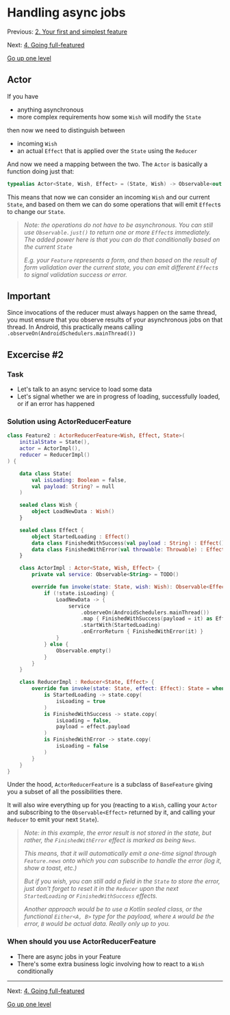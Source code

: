 # Handling async jobs

Previous: [2. Your first and simplest feature](reducerfeature.md)

Next: [4. Going full-featured](fullfeatured.md)

[Go up one level](README.md)

## Actor

If you have
- anything asynchronous
- more complex requirements how some `Wish` will modify the `State`

then now we need to distinguish between
- incoming `Wish`
- an actual `Effect` that is applied over the `State` using the `Reducer`

And now we need a mapping between the two. The `Actor` is basically a function doing just that:

```kotlin
typealias Actor<State, Wish, Effect> = (State, Wish) -> Observable<out Effect>
```

This means that now we can consider an incoming `Wish` and our current `State`, and based on them we can do some operations that will emit `Effect`s to change our `State`.

> _Note: the operations do not have to be asynchronous. You can still use `Observable.just()` to return one or more `Effect`s immediately. The added power here is that you can do that conditionally based on the current `State`_
>
> _E.g. your `Feature` represents a form, and then based on the result of form validation over the current state, you can emit different `Effect`s to signal validation success or error._

## Important ##

Since invocations of the reducer must always happen on the same thread, you must ensure that you observe results of your asynchronous jobs on that thread. In Android, this practically means calling `.observeOn(AndroidSchedulers.mainThread())`

## Excercise #2

### Task
- Let's talk to an async service to load some data
- Let's signal whether we are in progress of loading, successfully loaded, or if an error has happened

### Solution using ActorReducerFeature

```kotlin
class Feature2 : ActorReducerFeature<Wish, Effect, State>(
    initialState = State(),
    actor = ActorImpl(),
    reducer = ReducerImpl()
) {

    data class State(
        val isLoading: Boolean = false,
        val payload: String? = null
    )

    sealed class Wish {
        object LoadNewData : Wish()
    }

    sealed class Effect {
        object StartedLoading : Effect()
        data class FinishedWithSuccess(val payload : String) : Effect()
        data class FinishedWithError(val throwable: Throwable) : Effect(), News
    }

    class ActorImpl : Actor<State, Wish, Effect> {
        private val service: Observable<String> = TODO()

        override fun invoke(state: State, wish: Wish): Observable<Effect> = when (wish) {
            if (!state.isLoading) {
                LoadNewData -> {
                    service
                        .observeOn(AndroidSchedulers.mainThread())
                        .map { FinishedWithSuccess(payload = it) as Effect }
                        .startWith(StartedLoading)
                        .onErrorReturn { FinishedWithError(it) }
                }
            } else {
                Observable.empty()
            }
        }
    }

    class ReducerImpl : Reducer<State, Effect> {
        override fun invoke(state: State, effect: Effect): State = when (effect) {
            is StartedLoading -> state.copy(
                isLoading = true
            )
            is FinishedWithSuccess -> state.copy(
                isLoading = false,
                payload = effect.payload
            )
            is FinishedWithError -> state.copy(
                isLoading = false
            )
        }
    }
}
```

Under the hood, `ActorReducerFeature` is a subclass of `BaseFeature` giving you a subset of all the possibilities there.

It will also wire everything up for you (reacting to a `Wish`, calling your `Actor` and subscribing to the `Observable<Effect>` returned by it, and calling your `Reducer` to emit your next `State`).

> _Note: in this example, the error result is not stored in the state, but rather, the `FinishedWithError` effect is marked as being `News`._
>
>_This means, that it will automatically emit a one-time signal through `Feature.news` onto which you can subscribe to handle the error (log it, show a toast, etc.)_
>
>_But if you wish, you can still add a field in the `State` to store the error, just don't forget to reset it in the `Reducer` upon the next `StartedLoading` or `FinishedWithSuccess` effects._
>
>_Another approach would be to use a Kotlin sealed class, or the functional `Either<A, B>` type for the payload, where `A` would be the error, `B` would be actual data. Really only up to you._

### When should you use ActorReducerFeature
- There are async jobs in your Feature
- There's some extra business logic involving how to react to a `Wish` conditionally

---

Next: [4. Going full-featured](fullfeatured.md)

[Go up one level](README.md)

